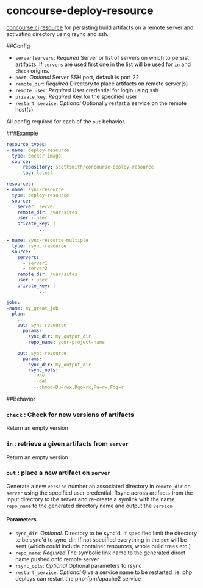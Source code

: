 # concourse-deploy-resource
[concourse.ci](https://concourse.ci/ "concourse.ci Homepage") [resource](https://concourse.ci/implementing-resources.html "Implementing a resource") for persisting build artifacts on a remote server and activating directory using rsync and ssh.

##Config
* `server|servers`: *Required* Server or list of servers on which to persist artifacts. If `servers` are used first one in the list will be used for `in` and `check` origins.
* `port`: *Optional* Server SSH port, default is port 22
* `remote_dir`: *Required* Directory to place artifacts on remote server(s)
* `remote_user`: *Required* User credential for login using ssh
* `private_key`: *Required* Key for the specified user
* `restart_service`: *Optional* Optionally restart a service on the remote host(s)

All config required for each of the `out` behavior.

###Example

``` yaml
resource_types:
- name: deploy-resource
  type: docker-image
  source:
      repository: scottsmith/concourse-deploy-resource
      tag: latest

resources:
- name: sync-resource
  type: deploy-resource
  source:
    server: server
    remote_dir: /var/sites
    user : user
    private_key: |
            ...

- name: sync-resource-multiple
  type: rsync-resource
  source:
    servers:
      - server1
      - server2
    remote_dir: /var/sites
    user : user
    private_key: |
            ...

jobs:
-name: my_great_job
  plan:
    ...
    put: sync-resource
      params:
        sync_dir: my_output_dir
        repo_name: your-project-name

    put: sync-resource
      params:
        sync_dir: my_output_dir
        rsync_opts:
          -Pav
          --del
          --chmod=Du=rwx,Dgo=rx,Fu=rw,Fog=r
```

##Behavior
### `check` : Check for new versions of artifacts
Return an empty version

### `in` : retrieve a given artifacts from `server`
Return an empty version

### `out` : place a new artifact on `server`
Generate a new `version` number an associated directory in `remote_dir` on `server` using the specified user credential.
Rsync across artifacts from the input directory to the server and re-create a symlink with the name `repo_name` to the generated directory name and output the `version`
#### Parameters

* `sync_dir`: *Optional.* Directory to be sync'd. If specified limit the directory to be sync'd to sync_dir. If not specified everything in the `put` will be sent (which could include container resources, whole build trees etc.)
* `repo_name`: *Required* The symbolic link name to the generated direct name pushed onto remote server
* `rsync_opts`: *Optional* Optional parameters to rsync
* `restart_service`: *Optional* Give a service name to be restarted. ie. php deploys can restart the php-fpm/apache2 service